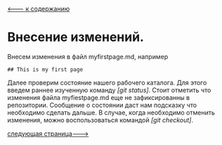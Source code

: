 [<--- к содержанию](./readme.md)

# Внесение изменений.

Внесем изменения в файл myfirstpage.md, например

```
## This is my first page
```

Далее проверим состояние нашего рабочего каталога. Для этого введем раннее изученную команду *[git status]*. Стоит отметить что изменения файла myfiestpage.md еще не зафиксированны в репозитории. Сообщение о состоянии даст нам подсказку что необходимо сделать дальше. В случае, когда необходимо отменить изменения, можно воспользоваться командой *[git checkout]*.

[следующая страница--->](./commit.md)



